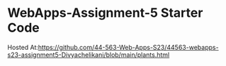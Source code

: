 # WebApps-Assignment-5 Starter Code
Hosted At:https://github.com/44-563-Web-Apps-S23/44563-webapps-s23-assignment5-Divyachelikani/blob/main/plants.html

